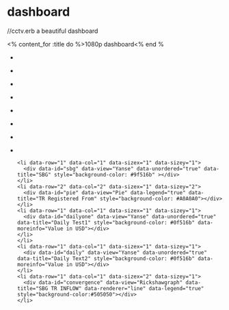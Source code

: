 dashboard
=========

//cctv.erb
a beautiful dashboard
<script type='text/javascript'>
$(function() {
  // These settings override the defaults set in application.coffee. You can do this on a per dashboard basis.
  Dashing.widget_base_dimensions = [370, 340]
  Dashing.numColumns = 5
});
</script>

<% content_for :title do %>1080p dashboard<% end %

<div class="gridster">
  <ul>
  <li data-row="1" data-col="1" data-sizex="1" data-sizey="1">
    <div data-id="shanghai" data-view="Worldclock" data-timezone="Asia/Shanghai" data-title="Shanghai" style="background-color:#667777;"></div>
    <i class="icon-time icon-background"></i>
  </li>
<!--
    <li data-row="1" data-col="1" data-sizex="2" data-sizey="1">
      <div data-id="welcome" data-view="Text" data-title="PDC Gateway Shanghai" data-text="SBG Development Information Board" data-moreinfo="Any suggestions, please contact Sean Yin"></div>
    </li>
-->
  
  <li data-row="1" data-col="1" data-sizex="1" data-sizey="1">
      <div data-id="klimato" data-view="Klimato"></div>
   </li>

   <li data-row="1" data-col="1" data-sizex="1" data-sizey="1">
      <div data-id="stockholm_weather" data-view="Klimato"></div>
   </li>


  <li data-row="1" data-col="1" data-sizex="1" data-sizey="1">
      <div data-id="parkingspace" data-view="Number" data-title="Parking" ></div>
  </li>
    <li data-row="1" data-col="1" data-sizex="1" data-sizey="1">
      <div data-id="yahoo_stock_quote_eric_b_st" data-view="Enhancednumber" data-title="Ericsson B" style="background-color:#666666;" data-prefix="$"></div>
    </li>
    <li data-row="1" data-col="1" data-sizex="1" data-sizey="1">
      <div data-id="aqi" data-view="Number" data-title="Air Quality" ></div>
    </li>
    <li data-row="1" data-col="1" data-sizex="1" data-sizey="1">
        <div data-id="job1" data-view="JenkinsBuild" data-title="CBA CI" data-description=" " data-min="0" data-max="100"></div>
    </li>
    <li data-row="1" data-col="1" data-sizex="1" data-sizey="1">
       <div data-id="lsv" data-view="Background" data-unordered="true" data-title="LSV"></div>
    </li>
    
    <li data-row="1" data-col="1" data-sizex="1" data-sizey="1">
      <div data-id="sbg" data-view="Yanse" data-unordered="true" data-title="SBG" style="background-color: #9f516b" ></div>
    </li>
    <li data-row="2" data-col="2" data-sizex="1" data-sizey="2">
      <div data-id="pie" data-view="Pie" data-legend="true" data-title="TR Registered From" style="background-color: #A0A0A0"></div>
    </li>
    <li data-row="1" data-col="1" data-sizex="1" data-sizey="1">
      <div data-id="dailyone" data-view="Yanse" data-unordered="true" data-title="Daily Test1" style="background-color: #0f516b" data-moreinfo="Value in USD"></div>
    </li>
    </li>
    <li data-row="1" data-col="1" data-sizex="1" data-sizey="1">
      <div data-id="daily" data-view="Yanse" data-unordered="true" data-title="Daily Text2" style="background-color: #0f516b" data-moreinfo="Value in USD"></div>
    </li>
    <li data-row="1" data-col="1" data-sizex="2" data-sizey="1">
      <div data-id="convergence" data-view="Rickshawgraph" data-title="SBG TR INFLOW" data-renderer="line" data-legend="true" style="background-color:#505050"></div>
    </li>

  </ul>
</div>
